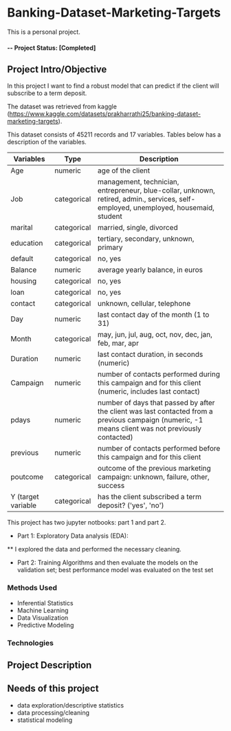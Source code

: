 # Banking-Dataset-Marketing-Targets
This is a personal project. 
#### -- Project Status: [Completed]
## Project Intro/Objective
In this project I want to find a robust model that can predict if the client will subscribe to a term deposit.

The dataset was retrieved from kaggle (https://www.kaggle.com/datasets/prakharrathi25/banking-dataset-marketing-targets). 

This dataset consists of 45211 records and 17 variables. Tables below has a description of the variables.

|Variables |Type | Description
------- | ------- | ------- 
|Age | numeric | age of the client 
| Job | categorical | management, technician, entrepreneur, blue-collar, unknown, retired, admin., services, self-employed, unemployed, housemaid, student
| marital |categorical | married, single, divorced
| education |categorical | tertiary, secondary, unknown, primary
| default | categorical | no, yes
| Balance | numeric | average yearly balance, in euros 
| housing | categorical | no, yes
| loan | categorical | no, yes
| contact | categorical| unknown, cellular, telephone
| Day | numeric | last contact day of the month (1 to 31)
| Month | categorical| may, jun, jul, aug, oct, nov, dec, jan, feb, mar, apr
| Duration | numeric | last contact duration, in seconds (numeric)
| Campaign | numeric| number of contacts performed during this campaign and for this client (numeric, includes last contact)
| pdays | numeric | number of days that passed by after the client was last contacted from a previous campaign (numeric, -1 means client was not previously contacted)
| previous | numeric | number of contacts performed before this campaign and for this client
| poutcome | categorical | outcome of the previous marketing campaign: unknown, failure, other, success
| Y (target variable |categorical| has the client subscribed a term deposit? ('yes', 'no')







This project has two jupyter notbooks: part 1 and part 2.

* Part 1: Exploratory Data analysis (EDA): 

** I explored the data and performed the necessary cleaning. 

* Part 2: Training Algorithms and then evaluate the models on the validation set; best performance model was evaluated on the test set

### Methods Used
* Inferential Statistics
* Machine Learning
* Data Visualization
* Predictive Modeling


### Technologies



## Project Description

 
## Needs of this project

- data exploration/descriptive statistics
- data processing/cleaning
- statistical modeling

